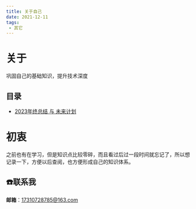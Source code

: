 ```yaml
---
title: 关于自己
date: 2021-12-11
tags:
 - 其它
---
```


# 关于

巩固自己的基础知识，提升技术深度


## 目录
* [2023年终总结 与 未来计划](./2023.md)




# 初衷

之前也有在学习，但是知识点比较零碎，而且看过后过一段时间就忘记了，所以想记录一下，方便以后查阅，也方便形成自己的知识体系。

## :phone:联系我
**邮箱**：17310728785@163.com

